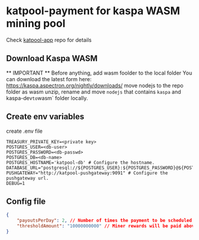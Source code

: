 # katpool-payment for kaspa WASM mining pool

Check [katpool-app](https://github.com/argonmining/katpool-app) repo for details 

## Download Kaspa WASM
** IMPORTANT **
Before anything, add wasm foolder to the local folder
You can download the latest form here: https://kaspa.aspectron.org/nightly/downloads/ move nodejs to the repo folder as wasm
unzip, rename and move `nodejs` that contains `kaspa` and kaspa-dev` to `wasm` folder locally.

## Create env variables
create .env file
```
TREASURY_PRIVATE_KEY=<private key>
POSTGRES_USER=<db-user>
POSTGRES_PASSWORD=<db-passwd>
POSTGRES_DB=<db-name>
POSTGRES_HOSTNAME='katpool-db' # Configure the hostname.
DATABASE_URL="postgresql://${POSTGRES_USER}:${POSTGRES_PASSWORD}@${POSTGRES_HOSTNAME}:5432/${POSTGRES_DB}"
PUSHGATEWAY="http://katpool-pushgateway:9091" # Configure the pushgateway url.
DEBUG=1
```

## Config file

```json
{
    "payoutsPerDay": 2, // Number of times the payment to be scheduled in a day. I.,e., every 12 hours
    "thresholdAmount": "10000000000" // Miner rewards will be paid above this minimum amount in sompi
}
```